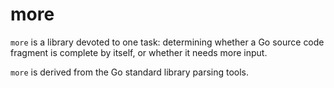more
====

`more` is a library devoted to one task: determining whether
a Go source code fragment is complete by itself, or whether
it needs more input.

`more` is derived from the Go standard library parsing tools.
